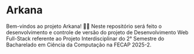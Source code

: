 # Arkana
Bem-vindos ao projeto Arkana! 👩‍💻 Neste repositório será feito o desenvolvimento e controle de versão do projeto de Desenvolvimento Web Full-Stack referente ao Projeto Interdisciplinar do 2° Semestre do Bacharelado em Ciência da Computação na FECAP 2025-2.  
